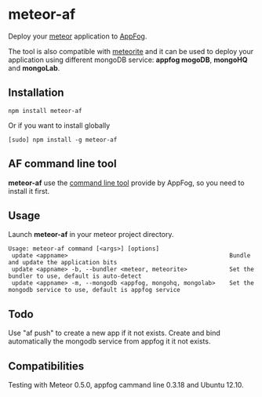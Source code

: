 # meteor-af

Deploy your [meteor](http://meteor.com/) application to [AppFog](http://www.appfog.com).

The tool is also compatible with [meteorite](https://atmosphere.meteor.com/wtf/app) and it can be used to deploy your application using different mongoDB service: **appfog mogoDB**, **mongoHQ** and **mongoLab**.


 
## Installation

```
npm install meteor-af 
```
Or if you want to install globally
```
[sudo] npm install -g meteor-af 
```


 
## AF command line tool

**meteor-af** use the [command line tool](https://github.com/appfog/af) provide by AppFog, so you need to install it first.


 
## Usage

Launch **meteor-af** in your meteor project directory.
```
Usage: meteor-af command [<args>] [options] 
 update <appname>                                              Bundle and update the application bits
 update <appname> -b, --bundler <meteor, meteorite>            Set the bundler to use, default is auto-detect
 update <appname> -m, --mongodb <appfog, mongohq, mongolab>    Set the mongodb service to use, default is appfog service 
```


 
## Todo

Use "af push" to create a new app if it not exists.
Create and bind automatically the mongodb service from appfog it it not exists.

## Compatibilities

Testing with Meteor 0.5.0, appfog cammand line 0.3.18 and Ubuntu 12.10.

